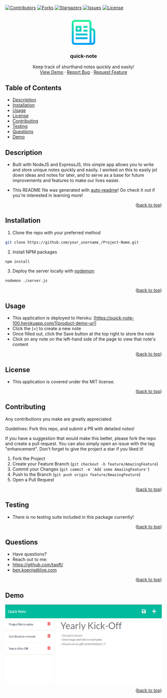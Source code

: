 <div id="top"></div>
<!--
*** Credit to Othneil Drew's Best-README-Template as the base
*** for this template and concept/layout. The following is an iteration
*** from that version, and contains similar structure, with some improvements
*** to allow for easy automation of the README generation process.
*** Check it out: https://github.com/othneildrew/Best-README-Template/
*** NOTE: This template assumes there is a short project demo named "demo.gif" and a "logo.png"
*** saved in the ./assets/images/ folder within your repositiory. Adjust these as needed.
-->

<!-- PROJECT SHIELDS -->
<!--
*** Reference links are enclosed in brackets [ ] instead of parentheses ( ).
*** See the bottom of this document for the declaration of the reference variables
*** for contributors-url, forks-url, etc. This is an optional, concise syntax you may use.
*** https://www.markdownguide.org/basic-syntax/#reference-style-links
-->
[![Contributors][contributors-shield]][contributors-url]
[![Forks][forks-shield]][forks-url]
[![Stargazers][stars-shield]][stars-url]
[![Issues][issues-shield]][issues-url]
[![License][license-shield]][license-url]


<!-- PROJECT LOGO -->
<br />
<div align="center">
  <a href="https://github.com/taqft/quick-note">
    <img src="public/assets/images/logo.png" alt="Logo" width="80" height="80">
  </a>

<h3 align="center">quick-note</h3>

  <p align="center">
    Keep track of shorthand notes quickly and easily!
    <br />
    <a href="https://quick-note-100.herokuapp.com/">View Demo</a>
    ·
    <a href="https://github.com/taqft/quick-note/issues">Report Bug</a>
    ·
    <a href="https://github.com/taqft/quick-note/issues">Request Feature</a>
  </p>
</div>

<!-- TABLE OF CONTENTS -->
## Table of Contents

* [Description](#description)
* [Installation](#installation)
* [Usage](#usage)
* [License](#license)
* [Contributing](#contributing)
* [Testing](#testing)
* [Questions](#questions)
* [Demo](#demo)

<!-- DESCRIPTION -->
## Description

* Built with NodeJS and ExpressJS, this simple app allows you to write and store unique notes quickly and easily. I worked on this to easily jot down ideas and notes for later, and to serve as a base for future improvements and features to make our lives easier.

* This README file was generated with [auto-readme](https://github.com/taqft/auto-readme/)! Go check it out if you're interested in learning more!

<p align="right">(<a href="#top">back to top</a>)</p>

<!-- INSTALLATION -->
## Installation

1. Clone the repo with your preferred method
```sh
git clone https://github.com/your_username_/Project-Name.git
```
2. Install NPM packages
```sh
npm install
```
3. Deploy the server locally with [nodemon](https://www.npmjs.com/package/nodemon):
```sh
nodemon ./server.js
```

<p align="right">(<a href="#top">back to top</a>)</p>

<!-- USAGE -->
## Usage

* This application is deployed to Heroku: [https://quick-note-100.herokuapp.com/][product-demo-url]
* Click the (+) to create a new note
* Once filled out, click the Save button at the top right to store the note
* Click on any note on the left-hand side of the page to view that note's content

<p align="right">(<a href="#top">back to top</a>)</p>

<!-- LICENSE -->
## License

* This application is covered under the MIT license.

<p align="right">(<a href="#top">back to top</a>)</p>

<!-- CONTRIBUTING -->
## Contributing

Any contributions you make are greatly appreciated.

Guidelines: Fork this repo, and submit a PR with detailed notes!

If you have a suggestion that would make this better, please fork the repo and create a pull request.
You can also simply open an issue with the tag "enhancement".
Don't forget to give the project a star if you liked it!

1. Fork the Project
2. Create your Feature Branch (`git checkout -b feature/AmazingFeature`)
3. Commit your Changes (`git commit -m 'Add some AmazingFeature'`)
4. Push to the Branch (`git push origin feature/AmazingFeature`)
5. Open a Pull Request

<p align="right">(<a href="#top">back to top</a>)</p>

<!-- TESTING -->
## Testing

* There is no testing suite included in this package currently!

<p align="right">(<a href="#top">back to top</a>)</p>

<!-- QUESTIONS -->
## Questions

* Have questions?
* Reach out to me: 
* https://github.com/taqft/
* [ben.koenig@live.com](mailto:ben.koenig@live.com "My contact Email")

<p align="right">(<a href="#top">back to top</a>)</p>

<!-- PROJECT EXAMPLE -->
## Demo

[![Product Name Screen Shot][product-screenshot]][product-demo-url]

<p align="right">(<a href="#top">back to top</a>)</p>



<!-- MARKDOWN LINKS & IMAGES -->
<!-- https://www.markdownguide.org/basic-syntax/#reference-style-links -->
[contributors-shield]: https://img.shields.io/github/contributors/taqft/quick-note.svg?style=for-the-badge
[contributors-url]: https://github.com/taqft/quick-note/graphs/contributors
[forks-shield]: https://img.shields.io/github/forks/taqft/quick-note.svg?style=for-the-badge
[forks-url]: https://github.com/taqft/quick-note/network/members
[stars-shield]: https://img.shields.io/github/stars/taqft/quick-note.svg?style=for-the-badge
[stars-url]: https://github.com/taqft/quick-note/stargazers
[issues-shield]: https://img.shields.io/github/issues/taqft/quick-note.svg?style=for-the-badge
[issues-url]: https://github.com/taqft/quick-note/issues
[license-shield]: https://img.shields.io/github/license/taqft/quick-note.svg?style=for-the-badge&cacheSeconds=3600
[license-url]: https://github.com/taqft/quick-note/blob/main/LICENSE.txt
[linkedin-shield]: https://img.shields.io/badge/-LinkedIn-black.svg?style=for-the-badge&logo=linkedin&colorB=555
[product-screenshot]: public/assets/images/demo.gif
[portfolio-shield]: https://img.shields.io/badge/my_portfolio-000?style=for-the-badge&logo=ko-fi&logoColor=white
[product-demo-url]: https://quick-note-100.herokuapp.com/
